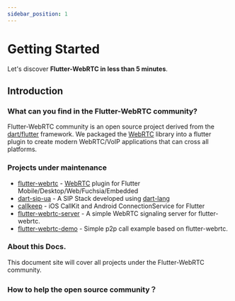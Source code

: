 ```yaml
---
sidebar_position: 1
---
```


# Getting Started

Let's discover **Flutter-WebRTC in less than 5 minutes**.

## Introduction

### What can you find in the Flutter-WebRTC community?

Flutter-WebRTC community is an open source project derived from the [dart/flutter](https://flutter.dev/) framework. We packaged the [WebRTC](https://webrtc.org/) library into a flutter plugin to create modern WebRTC/VoIP applications that can cross all platforms.


### Projects under maintenance

- [flutter-webrtc](https://github.com/flutter-webrtc/flutter-webrtc) - [WebRTC](https://webrtc.org/) plugin for Flutter Mobile/Desktop/Web/Fuchsia/Embedded
- [dart-sip-ua](https://github.com/flutter-webrtc/dart-sip-ua) - A SIP Stack developed using [dart-lang](https://dart.dev/)
- [callkeep](https://github.com/flutter-webrtc/callkeep) - iOS CallKit and Android ConnectionService for Flutter
- [flutter-webrtc-server](https://github.com/flutter-webrtc/flutter-webrtc-server) - A simple WebRTC signaling server for flutter-webrtc.
- [flutter-webrtc-demo](https://github.com/flutter-webrtc/flutter-webrtc-demo) - Simple p2p call example based on flutter-webrtc.

### About this Docs.

This document site will cover all projects under the Flutter-WebRTC community.

### How to help the open source community？


